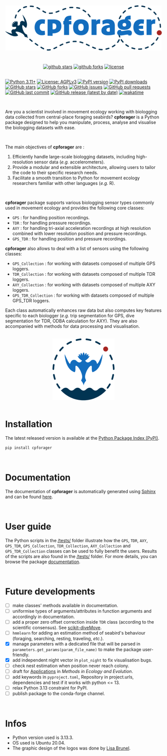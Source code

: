 <h1 align="center">
  <img src="docs/_static/images/logo_cpforager_text_color.png" alt="cpforager text logo with colors" width="600">
</h1><br>

<div align="center">
  <a href="https://github.com/AdrienBrunel/seabird-movement-cpf/stargazers"><img alt="github stars" src="https://img.shields.io/github/stars/AdrienBrunel/seabird-movement-cpf"></a>
  <a href="https://github.com/AdrienBrunel/seabird-movement-cpf/forks"><img alt="github forks" src="https://img.shields.io/github/forks/AdrienBrunel/seabird-movement-cpf"></a>
  <a href="https://github.com/AdrienBrunel/seabird-movement-cpf/blob/master/LICENSE"><img alt="license" src="https://img.shields.io/badge/license-AGPLv3-blue"></a>
</div><br>


[![Python 3.11+](https://img.shields.io/badge/Python-3.8+-blue.svg)](https://www.python.org/downloads/)
[![License: AGPLv3](https://img.shields.io/badge/license-AGPLv3-blue)](https://github.com/AdrienBrunel/seabird-movement-cpf/blob/master/LICENSE)
[![PyPI version](https://badge.fury.io/py/cpforager.svg)](https://badge.fury.io/py/cpforager)
[![PyPI downloads](https://img.shields.io/pypi/dm/cpforager.svg)](https://pypi.org/project/cpforager/)
[![GitHub stars](https://img.shields.io/github/stars/AdrienBrunel/seabird-movement-cpf)](https://github.com/AdrienBrunel/seabird-movement-cpf/stargazers)
[![GitHub forks](https://img.shields.io/github/forks/AdrienBrunel/seabird-movement-cpf)](https://github.com/AdrienBrunel/seabird-movement-cpf/forks)
[![GitHub issues](https://img.shields.io/github/issues/AdrienBrunel/seabird-movement-cpf)](https://github.com/AdrienBrunel/seabird-movement-cpf/issues)
[![GitHub pull requests](https://img.shields.io/github/issues-pr/AdrienBrunel/seabird-movement-cpf)](https://github.com/AdrienBrunel/seabird-movement-cpf/pulls)
[![GitHub last commit](https://img.shields.io/github/last-commit/AdrienBrunel/seabird-movement-cpf)](https://github.com/AdrienBrunel/seabird-movement-cpf/commits/main)
[![GitHub release (latest by date)](https://img.shields.io/github/v/release/AdrienBrunel/seabird-movement-cpf)](https://github.com/AdrienBrunel/seabird-movement-cpf/releases)
[![wakatime](https://wakatime.com/badge/user/6b4b61d2-7698-48db-9196-f67e42f0658d/project/3e305dba-c3e1-4bac-a6d3-0f18b37e4d97.svg)](https://wakatime.com/badge/user/6b4b61d2-7698-48db-9196-f67e42f0658d/project/3e305dba-c3e1-4bac-a6d3-0f18b37e4d97)


<br>

Are you a scientist involved in movement ecology working with biologging data collected from central-place foraging seabirds? **cpforager** is a Python package designed to help you manipulate, process, analyse and visualise the biologging datasets with ease.

<br>

The main objectives of **cpforager** are :  
1. Efficiently handle large-scale biologging datasets, including high-resolution sensor data (*e.g.* accelerometers).
2. Provide a modular and extensible architecture, allowing users to tailor the code to their specific research needs.
3. Facilitate a smooth transition to Python for movement ecology researchers familiar with other languages (*e.g.* R).

<br>

**cpforager** package supports various biologging sensor types commonly used in movement ecology and provides the following core classes:
* `GPS` : for handling position recordings. 
* `TDR` : for handling pressure recordings.
* `AXY` : for handling tri-axial acceleration recordings at high resolution combined with lower resolution position and pressure recordings.
* `GPS_TDR` : for handling position and pressure recordings.

**cpforager** also allows to deal with a list of sensors using the following classes:
* `GPS_Collection` : for working with datasets composed of multiple GPS loggers.
* `TDR_Collection` : for working with datasets composed of multiple TDR loggers.
* `AXY_Collection` : for working with datasets composed of multiple AXY loggers.
* `GPS_TDR_Collection` : for working with datasets composed of multiple GPS_TDR loggers.

Each class automatically enhances raw data but also computes key features specific to each biologger (*e.g.* trip segmentation for GPS, dive segmentation for TDR, ODBA calculation for AXY). They are also accompanied with methods for data processing and visualisation.

<br>

<div align="center">
  <img src="docs/_static/images/logo_cpforager_color.png" alt="cpforager logo with colors" width="200">
</div>

<br>

# Installation
The latest released version is available at the [Python Package Index (PyPI)](https://pypi.org/project/cpforager/).

```bash
pip install cpforager
```

<br>

# Documentation

The documentation of **cpforager** is automatically generated using [Sphinx](https://www.sphinx-doc.org/en/master/index.html) and can be found [here](https://adrienbrunel.github.io/seabird-movement-cpf/).  

<br>

# User guide 

The Python scripts in the [/tests/](./tests/) folder illustrate how the `GPS`, `TDR`, `AXY`, `GPS_TDR`, `GPS_Collection`, `TDR_Collection`, `AXY_Collection` and `GPS_TDR_Collection` classes can be used to fully benefit the users. Results of the scripts are also found in the [/tests/](./tests/) folder. For more details, you can browse the package [documentation](https://adrienbrunel.github.io/seabird-movement-cpf/).

<br>

# Future developments
- [ ] make classes' methods available in documentation.
- [ ] uniformise types of arguments/attributes in function arguments and accordingly in documentation.
- [ ] add a proper zero offset correction inside `TDR` class (according to the scientific consensus). See [scikit-diveMove](https://spluque.github.io/scikit-diveMove/modules/tdr.html#skdiveMove.TDR.read_netcdf).
- [ ] `hmmlearn` for adding an estimation method of seabird's behaviour (foraging, searching, resting, traveling, *etc*.).
- [x] manage parameters with a dedicated file that will be parsed in `parameters.get_params(param_file_name)` to make the package user-friendly.  
- [x] add independent night vector in `plot_night` to fix visualisation bugs.
- [ ] check nest estimation when position never reach colony.
- [ ] draft for [Applications](https://besjournals.onlinelibrary.wiley.com/hub/journal/2041210X/features/applicationpapers) in *Methods in Ecology and Evolution*.
- [ ] add keywords in `pyproject.toml`, Repository in project.urls, dependencies and test if it works with python <= 13.
- [ ] relax Python 3.13 constraint for PyPI.
- [ ] publish package to the conda-forge channel.

<br>

# Infos
* Python version used is 3.13.3.
* OS used is Ubuntu 20.04.
* The graphic design of the logos was done by [Lisa Brunel](https://www.linkedin.com/in/lisa-brunel-60b217230?utm_source=share&utm_campaign=share_via&utm_content=profile&utm_medium=ios_app).